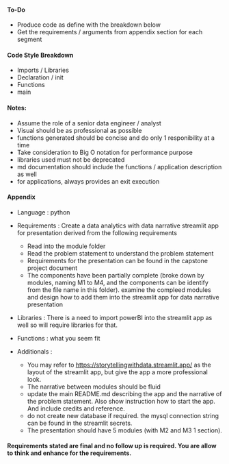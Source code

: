 #### To-Do
- Produce code as define with the breakdown below
- Get the requirements / arguments from appendix section for each segment

#### Code Style Breakdown
- Imports / Libraries
- Declaration / init
- Functions
- main

#### Notes:
- Assume the role of a senior data engineer / analyst
- Visual should be as professional as possible
- functions generated should be concise and do only 1 responibility at a time
- Take consideration to Big O notation for performance purpose
- libraries used must not be deprecated
- md documentation should include the functions / application description as well
- for applications, always provides an exit execution


#### Appendix


- Language : python

- Requirements : Create a data analytics with data narrative streamlit app for presentation derived from the following requirements
    - Read into the module folder
    - Read the problem statement to understand the problem statement
    - Requirements for the presentation can be found in the capstone project document
    - The components have been partially complete (broke down by modules, naming M1 to M4, and the components can be identify from the file name in this folder). examine the compleed modules and design how to add them into the streamlit app for data narrative presentation

- Libraries : There is a need to import powerBI into the streamlit app as well so will require libraries for that.

- Functions : what you seem fit

- Additionals :
    - You may refer to https://storytellingwithdata.streamlit.app/ as the layout of the streamlit app, but give the app a more professional look.
    - The narrative between modules should be fluid
    - update the main README.md describing the app and the narrative of the problem statement. Also show instruction how to start the app. And include credits and reference.
    - do not create new database if required. the mysql connection string can be found in the streamlit secrets.
    - The presentation should have 5 modules (with M2 and M3 1 section). 

#### Requirements stated are final and no follow up is required. You are allow to think and enhance for the requirements.
